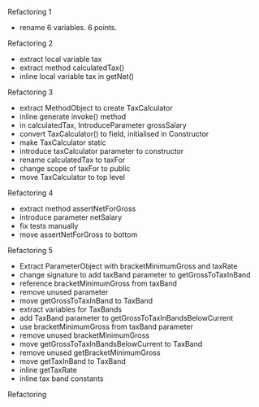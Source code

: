 Refactoring 1
- rename 6 variables. 6 points.

Refactoring 2
- extract local variable tax 
- extract method calculatedTax()
- inline local variable tax in getNet()

Refactoring 3
- extract MethodObject to create TaxCalculator
- inline generate invoke() method
- in calculatedTax, IntroduceParameter grossSalary
- convert TaxCalculator() to field, initialised in Constructor
- make TaxCalculator static
- introduce taxCalculator parameter to constructor
- rename calculatedTax to taxFor
- change scope of taxFor to public
- move TaxCalculator to top level

Refactoring 4
- extract method assertNetForGross
- introduce parameter netSalary
- fix tests manually
- move assertNetForGross to bottom

Refactoring 5
- Extract ParameterObject with bracketMinimumGross and taxRate
- change signature to add taxBand parameter to getGrossToTaxInBand
- reference bracketMinimumGross from taxBand
- remove unused parameter
- move getGrossToTaxInBand to TaxBand
- extract variables for TaxBands
- add TaxBand parameter to getGrossToTaxInBandsBelowCurrent
- use bracketMinimumGross from taxBand parameter
- remove unused bracketMinimumGross
- move getGrossToTaxInBandsBelowCurrent to TaxBand
- remove unused getBracketMinimumGross
- move getTaxInBand to TaxBand
- inline getTaxRate
- inline tax band constants

Refactoring 
